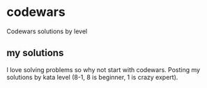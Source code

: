 # codewars
Codewars solutions by level

## my solutions
I love solving problems so why not start with codewars. Posting my solutions by kata level (8-1, 8 is beginner, 1 is crazy expert).
